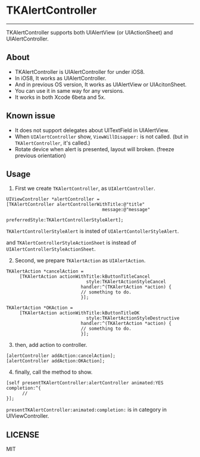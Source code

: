 # TKAlertController

---

TKAlertController supports both UIAlertView (or UIActionSheet) and UIAlertController.

## About

- TKAlertController is UIAlertController for under iOS8.
- In iOS8, It works as UIAlertController. 
- And in previous OS version, It works as UIAlertView or UIAcitonSheet.
- You can use it in same way for any versions.
- It works in both Xcode 6beta and 5x.

## Known issue

- It does not support delegates about UITextField in UIAlertView.
- When ``UIAlertController`` show, ``ViewWillDisapper:`` is not called. (but in ``TKAlertController``, it's called.)
- Rotate device when alert is presented, layout will broken. (freeze previous orientation)

## Usage

1. First we create ``TKAlertController``, as ``UIAlertController``.

```
UIViewController *alertController =
[TKAlertController alertControllerWithTitle:@"title"
                                    message:@"message"
                             preferredStyle:TKAlertControllerStyleAlert];
```

``TKAlertControllerStyleAlert`` is insted of ``UIAlertContollerStyleAlert``.

and ``TKAlertControllerStyleActionSheet`` is instead of ``UIAlertControllerStyleActionSheet``.

2. Second, we prepare ``TKAlertAction`` as ``UIAlertAction``.

```
TKAlertAction *cancelAction =
     [TKAlertAction actionWithTitle:kButtonTitleCancel
                              style:TKAlertActionStyleCancel
                            handler:^(TKAlertAction *action) {
							// something to do.
                            }];

TKAlertAction *OKAction =
     [TKAlertAction actionWithTitle:kButtonTitleOK
                              style:TKAlertActionStyleDestructive
                            handler:^(TKAlertAction *action) {
							// something to do.
							}];

```

3. then, add action to controller.

```
[alertController addAction:cancelAction];
[alertController addAction:OKAction];
```

4. finally, call the method to show.

```
[self presentTKAlertController:alertController animated:YES completion:^{
	  // 
}];
```

``presentTKAlertController:animated:completion:`` is in category in UIViewController.

## LICENSE

MIT
